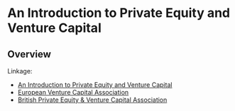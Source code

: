 # An Introduction to Private Equity and Venture Capital

## Overview

Linkage: 

* [An Introduction to Private Equity and Venture Capital](https://www.coursera.org/learn/private-equity-venture-capital)
* [European Venture Capital Association](http://www.evca.eu/)
* [British Private Equity & Venture Capital Association](http://www.bvca.co.uk/)